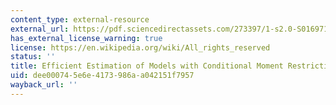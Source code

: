 ```yaml
---
content_type: external-resource
external_url: https://pdf.sciencedirectassets.com/273397/1-s2.0-S0169716193X11007/1-s2.0-S0169716105800513/main.pdf?X-Amz-Security-Token=IQoJb3JpZ2luX2VjECoaCXVzLWVhc3QtMSJHMEUCIQDHHX5fgF%2BOykNtIaIOF2kDoq5LzN53XyN43V8aWwr5mwIgNU74nPORVU5P4qzO%2BOg2eyUqm6MtlUP7sNFiaBxabisq%2BgMIYxAEGgwwNTkwMDM1NDY4NjUiDGX8s91k%2F85YRC1LsSrXA3N2JqBfYkY7PuWseYiasHTtrsYj6Bv6LLxnjHMbGGv4ULycpeO5xUsrHiig130DhdOpOp9E%2B0DRCG7w6u0GqD50m1MglY44kP%2Bsqogd1Ok8mU1SdQrZv8lEXjeTicR13RrIe7AxhVIBC1VS%2BQ2SV1%2B7vDbOo2hVZ1zJ%2F8G4Bq0079mMmgftxT8YOmnpctDltZdTfNIH0m2KIA5ZRCsNT7OGsJBTDrQHlp2p%2F0yBYRBIvpJY2Vxx%2FMdo%2FBNKHuTXNvsSnisJiygdXzDSC%2FN13vigC75y0wa9nvOip5g0hQv9vAggXMN9rxLmAyeRkHGLVuVo0UaAk6NWRlFs2NvXOd3R8%2B8aYdZ03B4UPjjLaxiFRRFMEuI3ulHnnYhc7koAA2AiosDmVgTqBV5m6yhPuKa1Ai%2B1z5gcK%2FYO0AJoO1gyS%2FWvnoGru%2Fi6C%2Bw%2FL%2Fo3nNvXK8qQN05YHYQ9XwbUzjdbqu5p4y37LpdSKwSJ8p8cC5lXXyaPSG7iYrUElHgi3NadgMJQw22Lf0Ct3XWVoBJGgdrazr16fcfNLBtOjEFBxXb1KRN%2BcJZd16sjZMc65%2BOtoDJWFpfkyAgAWSbGKLNjjqYKhOjJvvVW%2BKAH5XnmjpNTGFh%2FwTCsq5%2BJBjqlATAmqgU4wujhLLMKVvFToSb6nUsyGQr5A%2F12VsV9Gi5eHo5AzAb8RJG5gY4oH7xRtoVmCJTbQA1IMLhmcyLsVNGwe5xTaKEcpd88BV2v91FuKoFk2GSYW5rgJz59gX6%2FTaa6miRv6JKq1VSOtp%2BrpO1RefBXNVok0ob%2FaTpCxgrsR2RZrPbBcojcEAefgADncnPiHkP8IV4WwOO8TEFGyRYy7q9P7Q%3D%3D&X-Amz-Algorithm=AWS4-HMAC-SHA256&X-Amz-Date=20210826T183833Z&X-Amz-SignedHeaders=host&X-Amz-Expires=300&X-Amz-Credential=ASIAQ3PHCVTYT56LJ2V4%2F20210826%2Fus-east-1%2Fs3%2Faws4_request&X-Amz-Signature=75423b2e61dc73bfd1b91e6a98140227ffb6f701c6607694bb720a11f468bc9e&hash=54f2d822b845c9b5938cf48e1115b06be83ecb669645625ef8291355ec3d2e68&host=68042c943591013ac2b2430a89b270f6af2c76d8dfd086a07176afe7c76c2c61&pii=S0169716105800513&tid=spdf-898a6018-5031-4d7c-bb36-b0dcd8a6782e&sid=d65e5c9878772149152911f383aa7d11c3acgxrqa&type=client
has_external_license_warning: true
license: https://en.wikipedia.org/wiki/All_rights_reserved
status: ''
title: Efficient Estimation of Models with Conditional Moment Restrictions
uid: dee00074-5e6e-4173-986a-a042151f7957
wayback_url: ''
---
```

